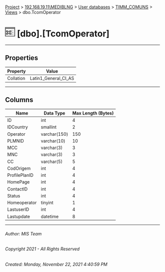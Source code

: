 #### 

[Project](../../../../index.md) > [192.168.19.11\\MEDIBLNG](../../../index.md) > [User databases](../../index.md) > [TIMM_COMUNS](../index.md) > [Views](Views.md) > dbo.TcomOperator

# ![Views](../../../../Images/View32.png) [dbo].[TcomOperator]

---

## <a name="#properties"></a>Properties

| Property | Value |
|---|---|
| Collation | Latin1_General_CI_AS |


---

## <a name="#columns"></a>Columns

| Name | Data Type | Max Length (Bytes) |
|---|---|---|
| ID | int | 4 |
| IDCountry | smallint | 2 |
| Operator | varchar(150) | 150 |
| PLMNID | varchar(10) | 10 |
| MCC | varchar(3) | 3 |
| MNC | varchar(3) | 3 |
| CC | varchar(5) | 5 |
| CodOrigem | int | 4 |
| ProfilePlanID | int | 4 |
| HomePage | int | 4 |
| ContactID | int | 4 |
| Status | int | 4 |
| Homeoperator | tinyint | 1 |
| LastuserID | int | 4 |
| Lastupdate | datetime | 8 |


---

###### Author:  MIS Team

###### Copyright 2021 - All Rights Reserved

###### Created: Monday, November 22, 2021 4:40:59 PM

